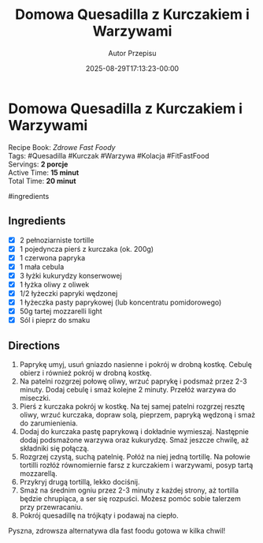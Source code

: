 ﻿---
draft: true
title: "Domowa Quesadilla z Kurczakiem i Warzywami"
author: "Autor Przepisu"
recipe_image: images/recipe-headers/default.avif
date: 2025-08-29T17:13:23-00:00
categories: ["sniadania"]
tags: ["draft"]
tagline: "Przepis do sformatowania"
servings: 4
prep_time: 15
cook: true
cook_time: 30
calories: 300
protein: 20
fat: 10
carbohydrate: 25
---
# Domowa Quesadilla z Kurczakiem i Warzywami

Recipe Book: _Zdrowe Fast Foody_  
Tags: #Quesadilla #Kurczak #Warzywa #Kolacja #FitFastFood  
Servings: **2 porcje**  
Active Time: **15 minut**  
Total Time: **20 minut**

#ingredients
## Ingredients
- [x]  2 pełnoziarniste tortille
- [x]  1 pojedyncza pierś z kurczaka (ok. 200g)
- [x]  1 czerwona papryka
- [x]  1 mała cebula
- [x]  3 łyżki kukurydzy konserwowej
- [x]  1 łyżka oliwy z oliwek
- [x]  1/2 łyżeczki papryki wędzonej
- [x]  1 łyżeczka pasty paprykowej (lub koncentratu pomidorowego)
- [x]  50g tartej mozzarelli light
- [x]  Sól i pieprz do smaku

## Directions

1. Paprykę umyj, usuń gniazdo nasienne i pokrój w drobną kostkę. Cebulę obierz i również pokrój w drobną kostkę.
2. Na patelni rozgrzej połowę oliwy, wrzuć paprykę i podsmaż przez 2-3 minuty. Dodaj cebulę i smaż kolejne 2 minuty. Przełóż warzywa do miseczki.
3. Pierś z kurczaka pokrój w kostkę. Na tej samej patelni rozgrzej resztę oliwy, wrzuć kurczaka, dopraw solą, pieprzem, papryką wędzoną i smaż do zarumienienia.
4. Dodaj do kurczaka pastę paprykową i dokładnie wymieszaj. Następnie dodaj podsmażone warzywa oraz kukurydzę. Smaż jeszcze chwilę, aż składniki się połączą.
5. Rozgrzej czystą, suchą patelnię. Połóż na niej jedną tortillę. Na połowie tortilli rozłóż równomiernie farsz z kurczakiem i warzywami, posyp tartą mozzarellą.
6. Przykryj drugą tortillą, lekko dociśnij.
7. Smaż na średnim ogniu przez 2-3 minuty z każdej strony, aż tortilla będzie chrupiąca, a ser się rozpuści. Możesz pomóc sobie talerzem przy przewracaniu.
8. Pokrój quesadillę na trójkąty i podawaj na ciepło.

Pyszna, zdrowsza alternatywa dla fast foodu gotowa w kilka chwil!
